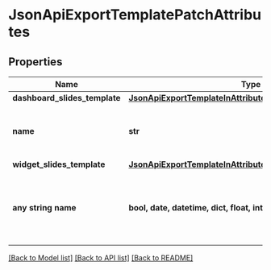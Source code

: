 # JsonApiExportTemplatePatchAttributes


## Properties
Name | Type | Description | Notes
------------ | ------------- | ------------- | -------------
**dashboard_slides_template** | [**JsonApiExportTemplateInAttributesDashboardSlidesTemplate**](JsonApiExportTemplateInAttributesDashboardSlidesTemplate.md) |  | [optional] 
**name** | **str** | User-facing name of the Slides template. | [optional] 
**widget_slides_template** | [**JsonApiExportTemplateInAttributesWidgetSlidesTemplate**](JsonApiExportTemplateInAttributesWidgetSlidesTemplate.md) |  | [optional] 
**any string name** | **bool, date, datetime, dict, float, int, list, str, none_type** | any string name can be used but the value must be the correct type | [optional]

[[Back to Model list]](../README.md#documentation-for-models) [[Back to API list]](../README.md#documentation-for-api-endpoints) [[Back to README]](../README.md)


